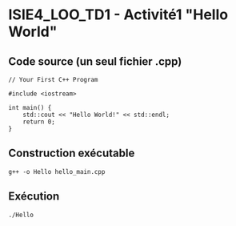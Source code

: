 # ISIE4_LOO_TD1 - Activité1 "Hello World"

## Code source (un seul fichier .cpp)
```
// Your First C++ Program

#include <iostream>

int main() {
    std::cout << "Hello World!" << std::endl;
    return 0;
}
```

## Construction exécutable
```
g++ -o Hello hello_main.cpp
```
## Exécution
```
./Hello
```


